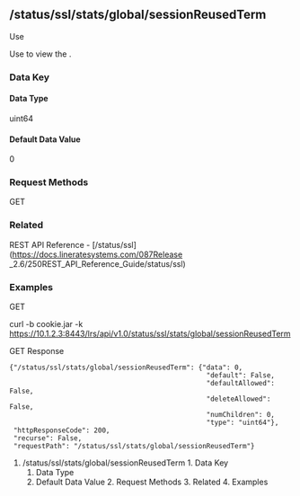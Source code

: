 ## /status/ssl/stats/global/sessionReusedTerm

Use

Use to view the .

### Data Key

#### Data Type

uint64

#### Default Data Value

0

### Request Methods

GET

### Related

REST API Reference - [/status/ssl](https://docs.lineratesystems.com/087Release
_2.6/250REST_API_Reference_Guide/status/ssl)

### Examples

GET

curl -b cookie.jar -k
https://10.1.2.3:8443/lrs/api/v1.0/status/ssl/stats/global/sessionReusedTerm

GET Response

    
    {"/status/ssl/stats/global/sessionReusedTerm": {"data": 0,
                                                     "default": False,
                                                     "defaultAllowed": False,
                                                     "deleteAllowed": False,
                                                     "numChildren": 0,
                                                     "type": "uint64"},
     "httpResponseCode": 200,
     "recurse": False,
     "requestPath": "/status/ssl/stats/global/sessionReusedTerm"}
    

  1. /status/ssl/stats/global/sessionReusedTerm
    1. Data Key
      1. Data Type
      2. Default Data Value
    2. Request Methods
    3. Related
    4. Examples

